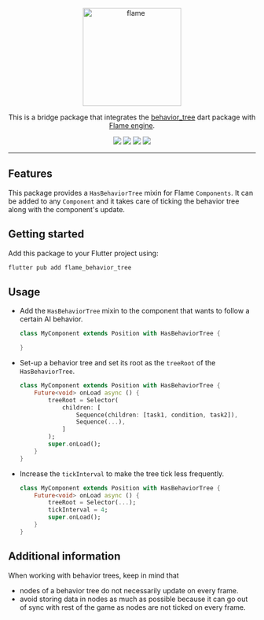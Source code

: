 <!-- markdownlint-disable MD013 -->
<p align="center">
  <a href="https://flame-engine.org">
    <img alt="flame" width="200px" src="https://user-images.githubusercontent.com/6718144/101553774-3bc7b000-39ad-11eb-8a6a-de2daa31bd64.png">
  </a>
</p>

<p align="center">This is a bridge package that integrates the <a href="https://github.com/flame-engine/flame/tree/main/packages/flame_behavior_tree/behavior_tree">behavior_tree</a> dart package with <a href="https://flame-engine.org/">Flame engine</a>.
</p>

<p align="center">
  <a title="Pub" href="https://pub.dev/packages/flame_behavior_tree" ><img src="https://img.shields.io/pub/v/flame_behavior_tree.svg?style=popout" /></a>
  <a title="Test" href="https://github.com/flame-engine/flame/actions?query=workflow%3Acicd+branch%3Amain"><img src="https://github.com/flame-engine/flame/workflows/cicd/badge.svg?branch=main&event=push"/></a>
  <a title="Discord" href="https://discord.gg/pxrBmy4"><img src="https://img.shields.io/discord/509714518008528896.svg"/></a>
  <a title="Melos" href="https://github.com/invertase/melos"><img src="https://img.shields.io/badge/maintained%20with-melos-f700ff.svg"/></a>
</p>

---
<!-- markdownlint-enable MD013 -->


## Features

This package provides a `HasBehaviorTree` mixin for Flame `Components`. It can be added to any
`Component` and it takes care of ticking the behavior tree along with the component's update.


## Getting started

Add this package to your Flutter project using:

```bash
flutter pub add flame_behavior_tree
```


## Usage

- Add the `HasBehaviorTree` mixin to the component that wants to follow a certain AI behavior.

  ```dart
  class MyComponent extends Position with HasBehaviorTree {
  
  }
  ```

- Set-up a behavior tree and set its root as the `treeRoot` of the `HasBehaviorTree`.

  ```dart
  class MyComponent extends Position with HasBehaviorTree {
      Future<void> onLoad async () {
          treeRoot = Selector(
              children: [
                  Sequence(children: [task1, condition, task2]),
                  Sequence(...),
              ]
          );
          super.onLoad();
      }
  }
  ```

- Increase the `tickInterval` to make the tree tick less frequently.

  ```dart
  class MyComponent extends Position with HasBehaviorTree {
      Future<void> onLoad async () {
          treeRoot = Selector(...);
          tickInterval = 4;
          super.onLoad();
      }
  }  
  ```


## Additional information

When working with behavior trees, keep in mind that

- nodes of a behavior tree do not necessarily update on every frame.
- avoid storing data in nodes as much as possible because it can go out of sync with rest of the
game as nodes are not ticked on every frame.
